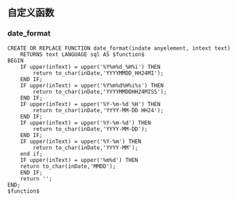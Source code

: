 ## 自定义函数

### date_format

	CREATE OR REPLACE FUNCTION date_format(indate anyelement, intext text)
	 	RETURNS text LANGUAGE sql AS $function$
	BEGIN
		IF upper(inText) = upper('%Y%m%d_%H%i') THEN
			return to_char(inDate,'YYYYMMDD_HH24MI');
		END IF;
		IF upper(inText) = upper('%Y%m%d%H%i%s') THEN
			return to_char(inDate,'YYYYMMDDHH24MISS');
		END IF;
		IF upper(inText) = upper('%Y-%m-%d %H') THEN
			return to_char(inDate,'YYYY-MM-DD HH24');
		END IF;
		IF upper(inText) = upper('%Y-%m-%d') THEN
			return to_char(inDate,'YYYY-MM-DD');
		END IF;
		IF upper(inText) = upper('%Y-%m') THEN
			return to_char(inDate,'YYYY-MM');
		end if;
		IF upper(inText) = upper('%m%d') THEN
		return to_char(inDate,'MMDD');
		END IF;
		return '';
	END;
	$function$
		



	
